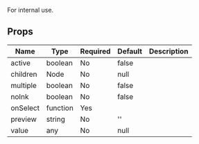 For internal use.

Props
-----

Name | Type | Required | Default | Description
-----|------|----------|---------|------------
active|boolean|No|false|
children|Node|No|null|
multiple|boolean|No|false|
noInk|boolean|No|false|
onSelect|function|Yes||
preview|string|No|''|
value|any|No|null|